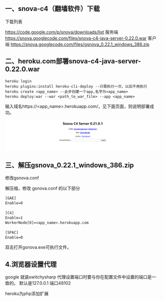 ## 一、snova-c4（翻墙软件）下载

下载列表

https://code.google.com/p/snova/downloads/list
服务端
https://snova.googlecode.com/files/snova-c4-java-server-0.22.0.war
客户端
https://snova.googlecode.com/files/gsnova_0.22.1_windows_386.zip

## 二、heroku.com部署snova-c4-java-server-0.22.0.war

```
heroku login
heroku plugins:install heroku-cli-deploy --只需执行一次，以后不用执行
heroku create <app_name> --此步创建一个app,名字为<app_name>
heroku deploy:war --war <path_to_war_file> --app <app_name>
```



输入域名https://<app_name>.herokuapp.com/，见下面页面，则说明部署成功。

![](./snova1.png)

## 三、解压gsnova_0.22.1_windows_386.zip

修改gsnova.conf

解压缩，修改 gsnova.conf 的以下部分

```
[GAE]
Enable=0

[C4]
Enable=1
WorkerNode[0]=<app_name>.herokuapp.com

[SPAC]
Enable=0

```

双击打开gsnova.exe可执行文件。

## 4.浏览器设置代理

google 就装switchysharp
代理设置端口时要与你在配置文件中设置的端口是一致的。
默认是127.0.0.1 端口48102

heroku为php添加扩展